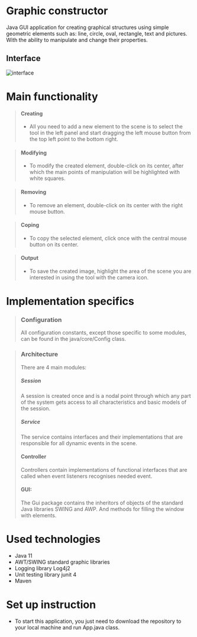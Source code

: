 # Graphic constructor
Java GUI application for creating graphical structures using simple geometric elements such as: 
line, circle, oval, rectangle, text and pictures.
With the ability to manipulate and change their properties.

## Interface 
![interface](readme.images/20211228_211107.gif)

# Main functionality
> #### Creating
> + All you need to add a new element to the scene is to select the tool in the left panel 
and start dragging the left mouse button from the top left point to the bottom right.

> #### Modifying
> + To modify the created element, double-click on its center, after which the main points 
of manipulation will be highlighted with white squares.

> #### Removing
> + To remove an element, double-click on its center with the right mouse button.

> #### Coping
> + To copy the selected element, click once with the central mouse button on its center.

> #### Output
> + To save the created image, highlight the area of the scene you are interested 
in using the tool with the camera icon.

# Implementation specifics
> ### Configuration
> All configuration constants, except those specific to some modules, can be found in the java/core/Config class.

> ### Architecture
> There are 4 main modules:
> ##### Session
> A session is created once and is a nodal point through which any part of 
> the system gets access to all characteristics and basic models of the session.
> ##### Service 
> The service contains interfaces and their implementations that 
> are responsible for all dynamic events in the scene.
> #### Controller
> Controllers contain implementations of functional interfaces that are called when 
> event listeners recognises needed event. 
> #### GUI:
> The Gui package contains the inheritors of objects of the standard Java libraries SWING and AWP.
> And methods for filling the window with elements.

# Used technologies
+ Java 11 
+ AWT/SWING standard graphic libraries
+ Logging library Log4j2
+ Unit testing library junit 4
+ Maven

# Set up instruction
- To start this application, you just need to download the repository to your local machine and run App.java class.